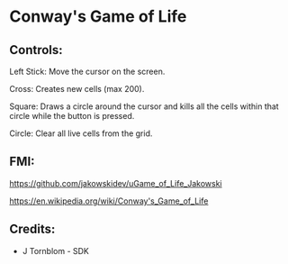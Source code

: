 # Conway's Game of Life

## Controls:

Left Stick: Move the cursor on the screen.

Cross: Creates new cells (max 200).

Square: Draws a circle around the cursor and kills all the cells within that circle while the button is pressed.

Circle: Clear all live cells from the grid.


## FMI:

https://github.com/jakowskidev/uGame_of_Life_Jakowski

https://en.wikipedia.org/wiki/Conway's_Game_of_Life

## Credits:

- J Tornblom - SDK
